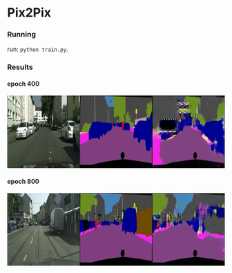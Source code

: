 # Pix2Pix
### Running
run: `python train.py`.
### Results

#### epoch 400
![pic](results/400.png)
#### epoch 800
![pic](results/800.png)
